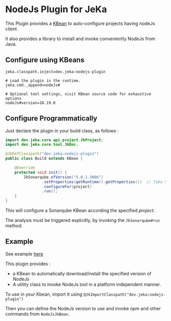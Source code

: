 # NodeJs Plugin for JeKa

This Plugin provides a [KBean](src/dev/jeka/plugins/nodejs/NodeJsKBean.java) to auto-configure projects
having nodeJs client.

It also provides a library to install and invoke conveniently NodeJs from Java.


## Configure using KBeans

```properties
jeka.classpath.inject=dev.jeka:nodejs-plugin

# Load the plugin in the runtime.
jeka.cmd._append=nodeJs#

# Optional tool settings, visit KBean source code for exhaustive options
nodeJs#version=18.19.0
```

## Configure Programmatically

Just declare the plugin in your build class, as follows :

```java
import dev.jeka.core.api.project.JkProject;
import dev.jeka.core.tool.JkDoc;

@JkDefClasspath("dev.jeka:nodejs-plugin")
public class Build extends KBean {

    @Override
    protected void init() {
        JkSonarqube.ofVersion("5.0.1.3006")
                .setProperties(getRuntime().getProperties())  // Take Sonar properties from local.properties and System.getProperties()
                .configureFor(project)
                .run();
    }
}
```
This will configure a Sonarqube KBean according the specified *project*.

The analysis must be triggered explicitly, by invoking the `JkSonarqube#run` method.

## Example

See example [here](../../samples/dev.jeka.samples.sonarqube)






This plugin provides :
- a KBean to automatically download/install the specified version of NodeJs
- A utility class to invoke NodeJs tool in a platform independent manner.

To use in your Kbean, import it using `@JkImportClasspath("dev.jeka:nodejs-plugin")` 

Then you can define the NodeJs version to use and invoke *npm* and other commands from `NodeJsJkBean`.
